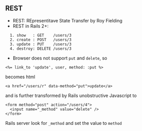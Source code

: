 ## REST

* REST: REpresentitave State Transfer by Roy Fielding
* REST in Rails 2+:
```
  1. show   : GET    /users/3
  2. create : POST   /users/3
  3. update : PUT    /users/3
  4. destroy: DELETE /users/3
```
* Browser does not support `put` and `delete`, so
``` 
<%= link_to 'update', user, method: :put %>
```
becomes html
```
<a href="/users/r" data-method="put">update</a>
```
and is further transformed by Rails unobstructive Javascript to
```
<form method="post" action="/users/4">
  <input name="_method" value="delete" />
</form>
```
Rails server look for `_method` and set the value to `method`
